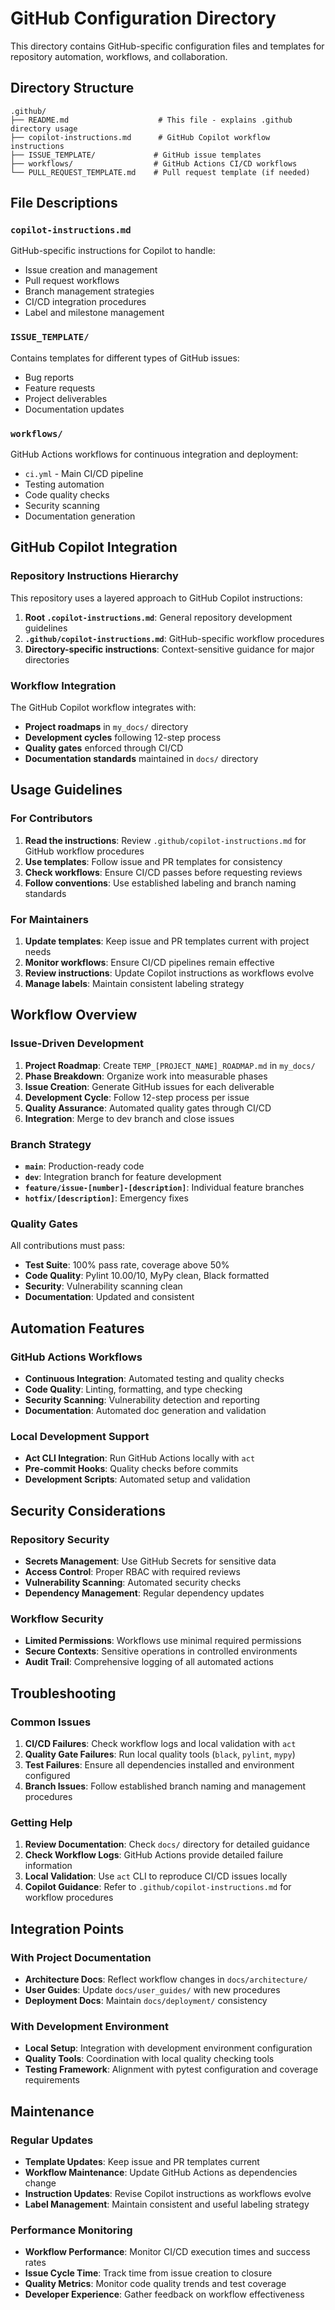# GitHub Configuration Directory

This directory contains GitHub-specific configuration files and templates for repository automation, workflows, and collaboration.

## Directory Structure

```
.github/
├── README.md                    # This file - explains .github directory usage
├── copilot-instructions.md      # GitHub Copilot workflow instructions
├── ISSUE_TEMPLATE/             # GitHub issue templates
├── workflows/                  # GitHub Actions CI/CD workflows
└── PULL_REQUEST_TEMPLATE.md    # Pull request template (if needed)
```

## File Descriptions

### `copilot-instructions.md`
GitHub-specific instructions for Copilot to handle:
- Issue creation and management
- Pull request workflows
- Branch management strategies
- CI/CD integration procedures
- Label and milestone management

### `ISSUE_TEMPLATE/`
Contains templates for different types of GitHub issues:
- Bug reports
- Feature requests
- Project deliverables
- Documentation updates

### `workflows/`
GitHub Actions workflows for continuous integration and deployment:
- `ci.yml` - Main CI/CD pipeline
- Testing automation
- Code quality checks
- Security scanning
- Documentation generation

## GitHub Copilot Integration

### Repository Instructions Hierarchy

This repository uses a layered approach to GitHub Copilot instructions:

1. **Root `.copilot-instructions.md`**: General repository development guidelines
2. **`.github/copilot-instructions.md`**: GitHub-specific workflow procedures
3. **Directory-specific instructions**: Context-sensitive guidance for major directories

### Workflow Integration

The GitHub Copilot workflow integrates with:

- **Project roadmaps** in `my_docs/` directory
- **Development cycles** following 12-step process
- **Quality gates** enforced through CI/CD
- **Documentation standards** maintained in `docs/` directory

## Usage Guidelines

### For Contributors

1. **Read the instructions**: Review `.github/copilot-instructions.md` for GitHub workflow procedures
2. **Use templates**: Follow issue and PR templates for consistency
3. **Check workflows**: Ensure CI/CD passes before requesting reviews
4. **Follow conventions**: Use established labeling and branch naming standards

### For Maintainers

1. **Update templates**: Keep issue and PR templates current with project needs
2. **Monitor workflows**: Ensure CI/CD pipelines remain effective
3. **Review instructions**: Update Copilot instructions as workflows evolve
4. **Manage labels**: Maintain consistent labeling strategy

## Workflow Overview

### Issue-Driven Development

1. **Project Roadmap**: Create `TEMP_[PROJECT_NAME]_ROADMAP.md` in `my_docs/`
2. **Phase Breakdown**: Organize work into measurable phases
3. **Issue Creation**: Generate GitHub issues for each deliverable
4. **Development Cycle**: Follow 12-step process per issue
5. **Quality Assurance**: Automated quality gates through CI/CD
6. **Integration**: Merge to dev branch and close issues

### Branch Strategy

- **`main`**: Production-ready code
- **`dev`**: Integration branch for feature development
- **`feature/issue-[number]-[description]`**: Individual feature branches
- **`hotfix/[description]`**: Emergency fixes

### Quality Gates

All contributions must pass:
- **Test Suite**: 100% pass rate, coverage above 50%
- **Code Quality**: Pylint 10.00/10, MyPy clean, Black formatted
- **Security**: Vulnerability scanning clean
- **Documentation**: Updated and consistent

## Automation Features

### GitHub Actions Workflows

- **Continuous Integration**: Automated testing and quality checks
- **Code Quality**: Linting, formatting, and type checking
- **Security Scanning**: Vulnerability detection and reporting
- **Documentation**: Automated doc generation and validation

### Local Development Support

- **Act CLI Integration**: Run GitHub Actions locally with `act`
- **Pre-commit Hooks**: Quality checks before commits
- **Development Scripts**: Automated setup and validation

## Security Considerations

### Repository Security

- **Secrets Management**: Use GitHub Secrets for sensitive data
- **Access Control**: Proper RBAC with required reviews
- **Vulnerability Scanning**: Automated security checks
- **Dependency Management**: Regular dependency updates

### Workflow Security

- **Limited Permissions**: Workflows use minimal required permissions
- **Secure Contexts**: Sensitive operations in controlled environments
- **Audit Trail**: Comprehensive logging of all automated actions

## Troubleshooting

### Common Issues

1. **CI/CD Failures**: Check workflow logs and local validation with `act`
2. **Quality Gate Failures**: Run local quality tools (`black`, `pylint`, `mypy`)
3. **Test Failures**: Ensure all dependencies installed and environment configured
4. **Branch Issues**: Follow established branch naming and management procedures

### Getting Help

1. **Review Documentation**: Check `docs/` directory for detailed guidance
2. **Check Workflow Logs**: GitHub Actions provide detailed failure information
3. **Local Validation**: Use `act` CLI to reproduce CI/CD issues locally
4. **Copilot Guidance**: Refer to `.github/copilot-instructions.md` for workflow procedures

## Integration Points

### With Project Documentation

- **Architecture Docs**: Reflect workflow changes in `docs/architecture/`
- **User Guides**: Update `docs/user_guides/` with new procedures
- **Deployment Docs**: Maintain `docs/deployment/` consistency

### With Development Environment

- **Local Setup**: Integration with development environment configuration
- **Quality Tools**: Coordination with local quality checking tools
- **Testing Framework**: Alignment with pytest configuration and coverage requirements

## Maintenance

### Regular Updates

- **Template Updates**: Keep issue and PR templates current
- **Workflow Maintenance**: Update GitHub Actions as dependencies change
- **Instruction Updates**: Revise Copilot instructions as workflows evolve
- **Label Management**: Maintain consistent and useful labeling strategy

### Performance Monitoring

- **Workflow Performance**: Monitor CI/CD execution times and success rates
- **Issue Cycle Time**: Track time from issue creation to closure
- **Quality Metrics**: Monitor code quality trends and test coverage
- **Developer Experience**: Gather feedback on workflow effectiveness
